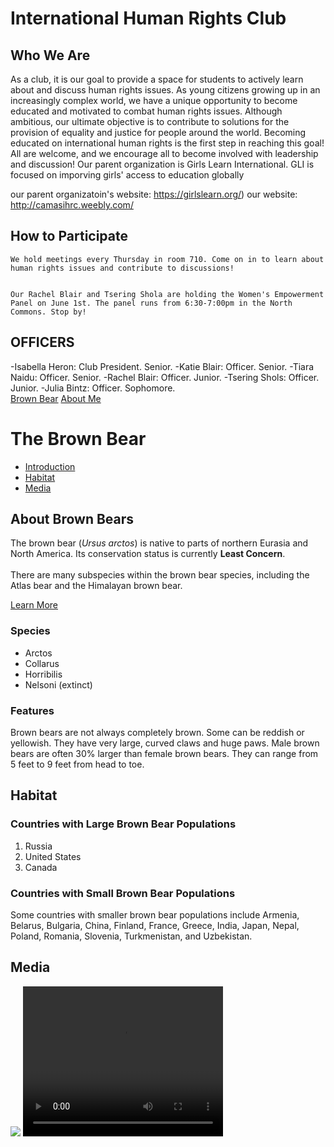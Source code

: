 <body>
<h1> International Human Rights Club  </h1>
  
<h2> Who We Are</h2>
    As a club, it is our goal to provide a space for students to actively learn about and discuss human rights issues. As young citizens growing up in an increasingly complex world, we have a unique opportunity to become educated and motivated to combat human rights issues. Although ambitious, our ultimate objective is to contribute to solutions for the provision of equality and justice for people around the world. Becoming educated on international human rights is the first step in reaching this goal! All are welcome, and we encourage all to become involved with leadership and discussion!
    Our parent organization is Girls Learn International. GLI is focused on imporving girls' access to education globally
   
   
   our parent organizatoin's website: https://girlslearn.org/) 
   our website: http://camasihrc.weebly.com/
    <h2> How to Participate </h2>
    
    
    We hold meetings every Thursday in room 710. Come on in to learn about human rights issues and contribute to discussions! 
    
    
    Our Rachel Blair and Tsering Shola are holding the Women's Empowerment Panel on June 1st. The panel runs from 6:30-7:00pm in the North Commons. Stop by! 
     
    
    
   
<h2>OFFICERS</h2>
    -Isabella Heron: Club President. Senior. 
    -Katie Blair: Officer. Senior.
    -Tiara Naidu: Officer. Senior.
    -Rachel Blair: Officer. Junior.
    -Tsering Shols: Officer. Junior.
    -Julia Bintz: Officer. Sophomore.
<!DOCTYPE html>
<html>

<head>
  <title>Brown Bears</title>
</head>

<body>
  <nav>
    <a href="./index.html">Brown Bear</a>
    <a href="./aboutme.html">About Me</a>
  </nav>
  <h1>The Brown Bear</h1>
  <nav>
    <ul>
      <li><a href="#introduction">Introduction</a></li>
      <li><a href="#habitat">Habitat</a></li>
      <li><a href="#media">Media</a></li>
    </ul>
  </nav>
  <div id="introduction">
    <h2>About Brown Bears</h2>
    <p>The brown bear (<em>Ursus arctos</em>) is native to parts of northern Eurasia and North America. Its conservation status is currently <strong>Least Concern</strong>.<br /><br /> There are many subspecies within the brown bear species, including the
      Atlas bear and the Himalayan brown bear.</p>
    <a href="https://en.wikipedia.org/wiki/Brown_bear" target="_blank">Learn More</a>
    <h3>Species</h3>
    <ul>
      <li>Arctos</li>
      <li>Collarus</li>
      <li>Horribilis</li>
      <li>Nelsoni (extinct)</li>
    </ul>
    <h3>Features</h3>
    <p>Brown bears are not always completely brown. Some can be reddish or yellowish. They have very large, curved claws and huge paws. Male brown bears are often 30% larger than female brown bears. They can range from 5 feet to 9 feet from head to toe.</p>
  </div>
  <div id="habitat">
    <h2>Habitat</h2>
    <h3>Countries with Large Brown Bear Populations</h3>
    <ol>
      <li>Russia</li>
      <li>United States</li>
      <li>Canada</li>
    </ol>
    <h3>Countries with Small Brown Bear Populations</h3>
    <p>Some countries with smaller brown bear populations include Armenia, Belarus, Bulgaria, China, Finland, France, Greece, India, Japan, Nepal, Poland, Romania, Slovenia, Turkmenistan, and Uzbekistan.</p>
  </div>
  <div id="media">
    <h2>Media</h2>
    <img src="https://s3.amazonaws.com/codecademy-content/courses/web-101/web101-image_brownbear.jpg" />
    <video src="https://s3.amazonaws.com/codecademy-content/courses/freelance-1/unit-1/lesson-2/htmlcss1-vid_brown-bear.mp4" height="240" width="320" controls>Video not supported</video>
  </div>
</body>

</html>
